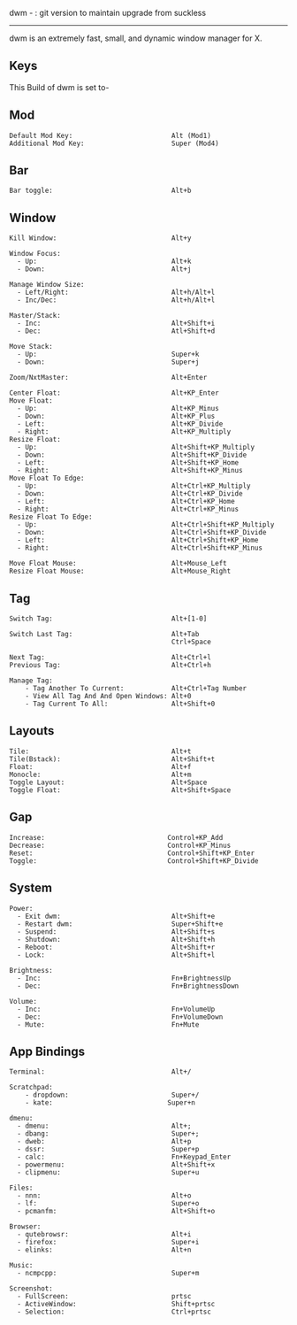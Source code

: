 dwm - : git version to maintain upgrade from suckless

---
 dwm is an extremely fast, small, and dynamic window manager for X.
 
Keys
---
 This Build of dwm is set to-

Mod
---

    Default Mod Key:                         Alt (Mod1)
    Additional Mod Key:                      Super (Mod4)
 
Bar
---

    Bar toggle:                              Alt+b

Window
---

    Kill Window:                             Alt+y
    
    Window Focus:
      - Up:                                  Alt+k
      - Down:                                Alt+j
    
    Manage Window Size:
      - Left/Right:                          Alt+h/Alt+l
      - Inc/Dec:                             Alt+h/Alt+l
      
    Master/Stack:
      - Inc:                                 Alt+Shift+i
      - Dec:                                 Atl+Shift+d
      
    Move Stack:
      - Up:                                  Super+k
      - Down:                                Super+j
                           
    Zoom/NxtMaster:                          Alt+Enter
    
    Center Float:                            Alt+KP_Enter
    Move Float:
      - Up:                                  Alt+KP_Minus
      - Down:                                Alt+KP_Plus
      - Left:                                Alt+KP_Divide
      - Right:                               Alt+KP_Multiply
    Resize Float:
      - Up:                                  Alt+Shift+KP_Multiply
      - Down:                                Alt+Shift+KP_Divide
      - Left:                                Alt+Shift+KP_Home
      - Right:                               Alt+Shift+KP_Minus
    Move Float To Edge:
      - Up:                                  Alt+Ctrl+KP_Multiply
      - Down:                                Alt+Ctrl+KP_Divide
      - Left:                                Alt+Ctrl+KP_Home
      - Right:                               Alt+Ctrl+KP_Minus
    Resize Float To Edge:
      - Up:                                  Alt+Ctrl+Shift+KP_Multiply
      - Down:                                Alt+Ctrl+Shift+KP_Divide
      - Left:                                Alt+Ctrl+Shift+KP_Home
      - Right:                               Alt+Ctrl+Shift+KP_Minus
        
    Move Float Mouse:                        Alt+Mouse_Left
    Resize Float Mouse:                      Alt+Mouse_Right

Tag
---

    Switch Tag:                              Alt+[1-0]
    
    Switch Last Tag:                         Alt+Tab
                                             Ctrl+Space
     
    Next Tag:                                Alt+Ctrl+l
    Previous Tag:                            Alt+Ctrl+h
    
    Manage Tag:
        - Tag Another To Current:            Alt+Ctrl+Tag Number
        - View All Tag And And Open Windows: Alt+0
        - Tag Current To All:                Alt+Shift+0

Layouts
---

    Tile:                                    Alt+t
    Tile(Bstack):                            Alt+Shift+t
    Float:                                   Alt+f
    Monocle:                                 Alt+m
    Toggle Layout:                           Alt+Space
    Toggle Float:                            Alt+Shift+Space
    
Gap
---

    Increase:                               Control+KP_Add
    Decrease:                               Control+KP_Minus
    Reset:                                  Control+Shift+KP_Enter
    Toggle:                                 Control+Shift+KP_Divide

    

System
---

    Power:
      - Exit dwm:                            Alt+Shift+e
      - Restart dwm:                         Super+Shift+e
      - Suspend:                             Alt+Shift+s
      - Shutdown:                            Alt+Shift+h
      - Reboot:                              Alt+Shift+r
      - Lock:                                Alt+Shift+l
    
    Brightness:
      - Inc:                                 Fn+BrightnessUp
      - Dec:                                 Fn+BrightnessDown
    
    Volume:
      - Inc:                                 Fn+VolumeUp
      - Dec:                                 Fn+VolumeDown
      - Mute:                                Fn+Mute


App Bindings
---

    Terminal:                                Alt+/
    
    Scratchpad:
        - dropdown:                          Super+/
        - kate:                             Super+n

    dmenu: 
      - dmenu:                               Alt+;
      - dbang:                               Super+;
      - dweb:                                Alt+p
      - dssr:                                Super+p
      - calc:                                Fn+Keypad_Enter
      - powermenu:                           Alt+Shift+x
      - clipmenu:                            Super+u
    
    Files:
      - nnn:                                 Alt+o
      - lf:                                  Super+o
      - pcmanfm:                             Alt+Shift+o
    
    Browser:
      - qutebrowsr:                          Alt+i
      - firefox:                             Super+i
      - elinks:                              Alt+n
    
    Music:                                   
      - ncmpcpp:                             Super+m
    
    Screenshot:
      - FullScreen:                          prtsc
      - ActiveWindow:                        Shift+prtsc
      - Selection:                           Ctrl+prtsc
